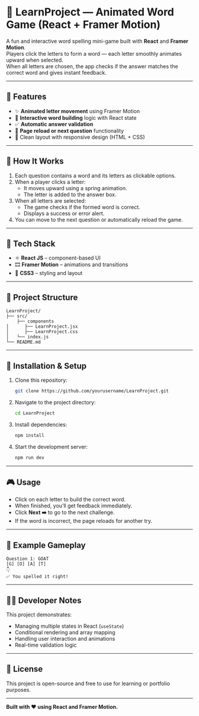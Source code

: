 # 🧩 LearnProject — Animated Word Game (React + Framer Motion)

A fun and interactive word spelling mini-game built with **React** and **Framer Motion**.  
Players click the letters to form a word — each letter smoothly animates upward when selected.  
When all letters are chosen, the app checks if the answer matches the correct word and gives instant feedback.

---

## 🚀 Features

- ✨ **Animated letter movement** using Framer Motion
- 🧠 **Interactive word building** logic with React state
- ✅ **Automatic answer validation**
- 🔁 **Page reload or next question** functionality
- 🎨 Clean layout with responsive design (HTML + CSS)

---

## 🧠 How It Works

1. Each question contains a word and its letters as clickable options.
2. When a player clicks a letter:
   - It moves upward using a spring animation.
   - The letter is added to the answer box.
3. When all letters are selected:
   - The game checks if the formed word is correct.
   - Displays a success or error alert.
4. You can move to the next question or automatically reload the game.

---

## 🧩 Tech Stack

- ⚛️ **React JS** – component-based UI
- 🎞️ **Framer Motion** – animations and transitions
- 🎨 **CSS3** – styling and layout

---

## 📂 Project Structure

```
LearnProject/
├── src/
    ├── components
│      ├── LearnProject.jsx
│      ├── LearnProject.css
│   └── index.js
└── README.md
```

---

## 🧰 Installation & Setup

1. Clone this repository:
   ```bash
   git clone https://github.com/yourusername/LearnProject.git
   ```
2. Navigate to the project directory:
   ```bash
   cd LearnProject
   ```
3. Install dependencies:
   ```bash
   npm install
   ```
4. Start the development server:
   ```bash
   npm run dev
   ```

---

## 🎮 Usage

- Click on each letter to build the correct word.
- When finished, you’ll get feedback immediately.
- Click **Next ➡️** to go to the next challenge.
- If the word is incorrect, the page reloads for another try.

---

## 📸 Example Gameplay

```
Question 1: GOAT
[G] [O] [A] [T]
👇
✅ You spelled it right!
```

---

## 🧑‍💻 Developer Notes

This project demonstrates:

- Managing multiple states in React (`useState`)
- Conditional rendering and array mapping
- Handling user interaction and animations
- Real-time validation logic

---

## 📜 License

This project is open-source and free to use for learning or portfolio purposes.

---

**Built with ❤️ using React and Framer Motion.**
